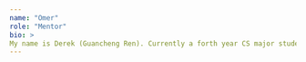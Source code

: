 ```yaml
---
name: "Omer"
role: "Mentor"
bio: >
My name is Derek (Guancheng Ren). Currently a forth year CS major student. My major field of study is machine learning (mainly image processing and natural language processing). I took the CS56 with Prof. Conrad last winter quarter, where I worked on the TODO-List legacy code project. For that project I wrote the unit tests and integration tests using Junit. Designed the UI using Java Swing and HTML. And implemented a Saving/Loading mechanism with Java Serialization. Aside from Java, I am also familiar with HTML/JavaScript programming, which I believe will be very useful when developing web apps. Ask me questions if you have any. 
---
```

